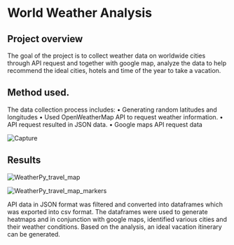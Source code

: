 # World Weather Analysis


## Project overview
The goal of the project is to collect weather data on worldwide cities through API request and together with google map, analyze the data to help recommend the ideal cities, hotels and time of the year to take a vacation.


## Method used.

The data collection process includes:
•	Generating random latitudes and longitudes
•	Used OpenWeatherMap API to request weather information.
•	API request resulted in JSON data. 
•	Google maps API request data


![Capture](https://user-images.githubusercontent.com/75961117/112777839-2a182000-9011-11eb-97c7-cdfd07fba051.PNG)


## Results


![WeatherPy_travel_map](https://user-images.githubusercontent.com/75961117/112777965-6cd9f800-9011-11eb-8051-049fe1a64fde.png)


![WeatherPy_travel_map_markers](https://user-images.githubusercontent.com/75961117/112778037-a3177780-9011-11eb-8f62-370d3c6ccc77.png)



API data in JSON format was filtered and converted into dataframes which was exported into csv format.
The dataframes were used to generate heatmaps and in conjunction with google maps, identified various cities and their weather conditions. 
Based on the analysis, an ideal vacation itinerary can be generated.
